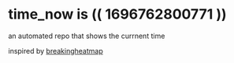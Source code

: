 # time_now is (( 1696762800771 ))

an automated repo that shows the currnent time

inspired by [breakingheatmap](https://github.com/breakingheatmap/breakingheatmap)